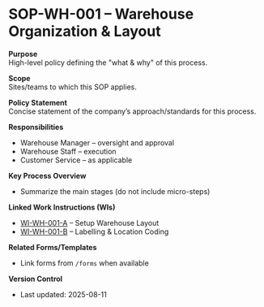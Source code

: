 # SOP-WH-001 – Warehouse Organization & Layout

**Purpose**  
High-level policy defining the "what & why" of this process.

**Scope**  
Sites/teams to which this SOP applies.

**Policy Statement**  
Concise statement of the company’s approach/standards for this process.

**Responsibilities**  
- Warehouse Manager – oversight and approval  
- Warehouse Staff – execution  
- Customer Service – as applicable  

**Key Process Overview**  
- Summarize the main stages (do not include micro-steps)

**Linked Work Instructions (WIs)**  
- [WI-WH-001-A](/WI-WH-001-A) – Setup Warehouse Layout
- [WI-WH-001-B](/WI-WH-001-B) – Labelling & Location Coding

**Related Forms/Templates**  
- Link forms from `/forms` when available

**Version Control**  
- Last updated: 2025-08-11
